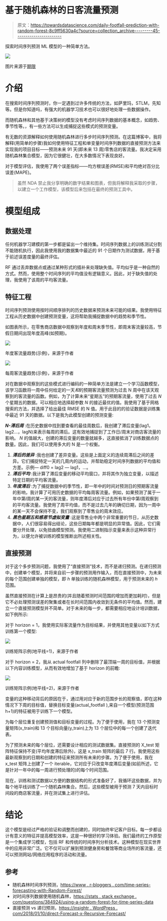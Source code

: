 # 基于随机森林的日客流量预测

> 原文：<https://towardsdatascience.com/daily-footfall-prediction-with-random-forest-8c9ff5630a4c?source=collection_archive---------45----------------------->

探索时间序列预测 ML 模型的一种简单方法。

![](img/6136d0aef01301ef021e4e4c65c89df0.png)

图片来源于[期限](https://tenor.com/view/klok-tijd-gif-10172314)

# 介绍

在搜索时间序列预测时，你一定遇到过许多传统的方法，如萨里玛，STLM，先知等。但是你知道吗，有强大的机器学习技术也可以很好地处理一些数据操作。

而随机森林和其他基于决策树的模型没有考虑时间序列数据的基本概念，如趋势、季节性等。，有一些方法可以生成捕捉这些模式的预测变量。

有无数的资源解释如何使用随机森林进行多步时间序列预测。在这篇博客中，我将解释(用简单的步骤)我如何使用特征工程和单变量时间序列数据的直接预测方法来实现我的项目目标——预测未来 91 天(即未来 13 周)零售店的客流量。我决定采用随机森林集合模型，因为它很健壮，在大多数情况下表现良好。

对于模型评估，我使用了两个误差指标——均方根误差(RMSE)和平均绝对百分比误差(MAPE)。

> 虽然 NDA 禁止我分享明确的数字结果和图表，但我将解释我采取的步骤，以建立一个工作模型，该模型后来包括在最终的预测工具中。

# 模型组成

## 数据处理

任何机器学习建模的第一步都是留出一个维持集。时间序列数据上的训练测试分割不能随机执行，因此我使用我的数据集中最近的 91 个日期作为测试数据，用于基于前述误差度量的最终评估。

RF 通过丢弃数据点或通过某种形式的插补来处理缺失值。平均似乎是一种自然的方式。然而，使用整个时间序列的平均值没有逻辑意义。因此，对于缺失值的处理，我使用了该周的平均客流量。

## 特征工程

时间序列预测使用按时间顺序排列的历史数据来预测未来可能的结果。我使用特征工程从历史数据中创建预测变量，这将帮助我捕捉数据中的趋势和季节性。

如图表所示，在零售商店数据中观察到年度和周末季节性，即周末客流量较高，节假日期间出现年度高峰(如预期)。

![](img/d28440009b95c9be30e9d1cfe95a6d41.png)

年度客流量趋势(示例)，来源于作者

![](img/dd28eaa906f83c0dba10ea80b9c90b6d.png)

每周客流量趋势(示例)，来源于作者

对在数据中观察到的这些模式进行编码的一种简单方法是建立一个学习函数模型，该学习函数将一周中任何给定的一天*和*的预期客流量预测为过去 N 周中在该天观察到的客流量的函数。例如，为了计算未来“星期五”的预期客流量，使用了过去 *N* 个星期五的数据。可以相应地选择超参数 *N* 的接近最优的值。我使用了基于网格搜索的方法，并选择了给出最佳 RMSE 的 N 值。用于此目的的验证数据是训练集中最近 91 天的数据。以下是我为此模型创建的预测变量:

***N-滞后周*** :在历史数据中找到要查看的最佳周数后，我创建了滞后变量(lag1，lag2…，lagN)来表示每周的滞后。这有效地捕捉到了工作日/周末对商店客流量的影响。 *N* 的值越大，创建的滞后变量的数量就越多，这直接抵消了训练数据点的数量。因此，我们可以使用多大的 N 是一个权衡。

1.  ***滞后的差异*** :我也创建了差异变量。这些是上面定义的连续周滞后之间的差异。它们捕捉特定一天的几周内的运动，并帮助稳定时间序列数据的平均值和方差。示例— diff0 = lag2 — lag1，…。
2.  ***滞后平均*** :我计算了滞后变量的移动平均窗口，并将其作为独立变量，以描述特定日期的平均客流量。
3.  ***年度滞后*** :为了捕捉数据中的季节性，即一年中的时间对预测日的预期客流量的影响，我计算了可用历史数据的平均每周客流量。例如，如果预测了属于一年中第*I*周的某一天的客流量，则年度滞后对应于过去所有年份中第*I*周观察到的平均客流量。我使用了周平均值，而不是过去几年的确切日期，因为一周中的某一天不会保持不变，我们观察到了零售业的周末效应。
4.  ***黑色星期五和感恩节虚拟变量*** :这是零售业中两个非常重要的节日，从历史数据中，人们很容易得出结论，这些日期每年都是明显的异常值。因此，它们需要分开处理，以免扭曲模型预测。我使用二进制指示变量来表示这种异常行为，以便允许被训练的模型推断出所述相关性。

## 直接预测

对于这个多步预测问题，我使用了“直接预测”技术，而不是递归预测。在递归预测中，创建单个模型，并将来自前一步骤的预测用作输入，而在直接预测中，为未来的每个范围创建单独的模型，即 *h* 单独训练的随机森林模型，用于预测未来的 *h* 范围。

虽然直接预测在计算上是昂贵的(并且随着预测时间范围的增加而更加耗时)，但是它不必处理预测误差的聚集或者在长时间范围内收敛到无条件的平均值。然而，建立一个直接预测模型并不简单。对于未来的每一步，都需要相应地设计培训数据，如下例所示:

对于 horizon = 1，我使用实际客流量作为目标结果，并使用其他变量以如下方式训练第一个模型:

![](img/3f5549968a075b57d49fce6f6f581f2f.png)

训练矩阵示例(地平线=1)，来源于作者

对于 horizon = 2，我从 actual footfall 列中删除了最顶端一周的目标值，并根据以下内容训练模型，从而有效地增加了基于 horizon 的前瞻:

![](img/366da0dfd4e51b409a9f70b0bab2fe04.png)

训练矩阵示例(地平线=2)，来源于作者

变量的这种移动背后的原因在于，通过用对应于新的范围步长的观察值，即在这种情况下下周的目标值，替换目标变量(actual_footfall ),来自一个模型(预测范围 h+1)的特征被用于训练下一个模型。

为每个层位重复创建预测值和目标变量的过程。为了便于使用，我在 13 个预测变量矩阵(x_train)和 13 个目标向量(y_train)上为 13 个层位中的每一个创建了迭代表。

为了预测未来的每个层位，还需要设计相应的测试数据集。直接预测的 X_test 矩阵特征保持不变(平均年度滞后除外)，这是 x_train 矩阵的最后 7 行。我使用这些最新观察到的日期和创建的特征来预测所有未来的步骤。为了便于使用，我在 x_test 矩阵上创建了一个 iterable，它对应于只改变年度滞后变量(如前所述，它是针对一年中的每一周进行预处理的)的每个时间范围。

现在，训练和测试数据以方便的数据结构的形式准备好了，我循环这些数据，并为每个地平线训练了一个随机森林集合。然后，这些模型被用于预测 7 天内目标时间段的商店客流量，并在测试集上进行评估。

# 结论

这个模型是经过严格的验证和调整而创建的，同时始终牢记客户目标。每一步都设计有意义的特征并提高模型效率，这是一种很好的学习体验。我们最终的工作原型是一个集成学习模型，包括 RF 和传统的时间序列分析技术。这种模型在现实世界中的应用非常广泛。它不仅可以扩展到预测健身房和餐馆等商业场所的客流量，还可以预测网站/网络应用程序的活动和流量。

## 参考

*   随机森林时间序列预测，[https://www . r-bloggers . com/time-series-forecasting-with-Random-Forest/](https://www.r-bloggers.com/time-series-forecasting-with-random-forest/)
*   对时间序列数据使用随机森林，[https://stats . stack exchange . com/questions/384924/using-a-random-forest-for-time-series-data](https://stats.stackexchange.com/questions/384924/using-a-random-forest-for-time-series-data)
*   直接预测 vs 递归预测，[https://insightr . WordPress . com/2018/01/10/direct-Forecast-x-Recursive-Forecast/](https://insightr.wordpress.com/2018/01/10/direct-forecast-x-recursive-forecast/)
